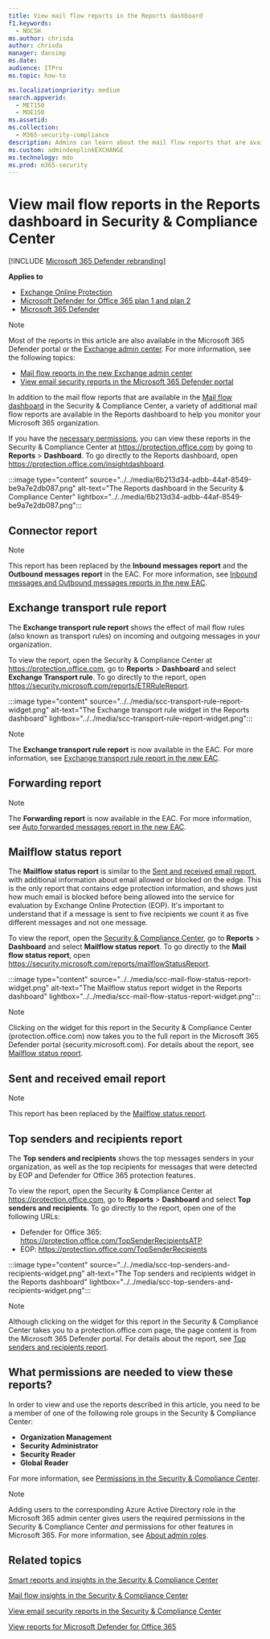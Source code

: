 ```yaml
---
title: View mail flow reports in the Reports dashboard
f1.keywords: 
  - NOCSH
ms.author: chrisda
author: chrisda
manager: dansimp
ms.date: 
audience: ITPro
ms.topic: how-to

ms.localizationpriority: medium
search.appverid: 
  - MET150
  - MOE150
ms.assetid: 
ms.collection: 
  - M365-security-compliance
description: Admins can learn about the mail flow reports that are available in the Reports dashboard in the Security & Compliance Center.
ms.custom: admindeeplinkEXCHANGE
ms.technology: mdo
ms.prod: m365-security
---
```


# View mail flow reports in the Reports dashboard in Security & Compliance Center

[!INCLUDE [Microsoft 365 Defender rebranding](../includes/microsoft-defender-for-office.md)]

**Applies to**
- [Exchange Online Protection](exchange-online-protection-overview.md)
- [Microsoft Defender for Office 365 plan 1 and plan 2](defender-for-office-365.md)
- [Microsoft 365 Defender](../defender/microsoft-365-defender.md)

> [!NOTE]
>
> Most of the reports in this article are also available in the Microsoft 365 Defender portal or the <a href="https://go.microsoft.com/fwlink/p/?linkid=2059104" target="_blank">Exchange admin center</a>. For more information, see the following topics:
>
> - [Mail flow reports in the new Exchange admin center](/exchange/monitoring/mail-flow-reports/mail-flow-reports)
> - [View email security reports in the Microsoft 365 Defender portal](view-email-security-reports.md)

In addition to the mail flow reports that are available in the [Mail flow dashboard](mail-flow-insights-v2.md) in the Security & Compliance Center, a variety of additional mail flow reports are available in the Reports dashboard to help you monitor your Microsoft 365 organization.

If you have the [necessary permissions](#what-permissions-are-needed-to-view-these-reports), you can view these reports in the Security & Compliance Center at <https://protection.office.com> by going to **Reports** \> **Dashboard**. To go directly to the Reports dashboard, open <https://protection.office.com/insightdashboard>.

:::image type="content" source="../../media/6b213d34-adbb-44af-8549-be9a7e2db087.png" alt-text="The Reports dashboard in the Security & Compliance Center" lightbox="../../media/6b213d34-adbb-44af-8549-be9a7e2db087.png":::

## Connector report

> [!NOTE]
> This report has been replaced by the **Inbound messages report** and the **Outbound messages report** in the EAC. For more information, see [Inbound messages and Outbound messages reports in the new EAC](/exchange/monitoring/mail-flow-reports/mfr-inbound-messages-and-outbound-messages-reports).

## Exchange transport rule report

The **Exchange transport rule report** shows the effect of mail flow rules (also known as transport rules) on incoming and outgoing messages in your organization.

To view the report, open the Security & Compliance Center at <https://protection.office.com>, go to **Reports** \> **Dashboard** and select **Exchange Transport rule**. To go directly to the report, open <https://security.microsoft.com/reports/ETRRuleReport>.

:::image type="content" source="../../media/scc-transport-rule-report-widget.png" alt-text="The Exchange transport rule widget in the Reports dashboard" lightbox="../../media/scc-transport-rule-report-widget.png":::

> [!NOTE]
> The **Exchange transport rule report** is now available in the EAC. For more information, see [Exchange transport rule report in the new EAC](/exchange/monitoring/mail-flow-reports/mfr-exchange-transport-rule-report).

## Forwarding report

> [!NOTE]
> The **Forwarding report** is now available in the EAC. For more information, see [Auto forwarded messages report in the new EAC](/exchange/monitoring/mail-flow-reports/mfr-auto-forwarded-messages-report).

## Mailflow status report

The **Mailflow status report** is similar to the [Sent and received email report](#sent-and-received-email-report), with additional information about email allowed or blocked on the edge. This is the only report that contains edge protection information, and shows just how much email is blocked before being allowed into the service for evaluation by Exchange Online Protection (EOP). It's important to understand that if a message is sent to five recipients we count it as five different messages and not one message.

To view the report, open the [Security & Compliance Center](https://protection.office.com), go to **Reports** \> **Dashboard** and select **Mailflow status report**. To go directly to the **Mail flow status report**, open <https://security.microsoft.com/reports/mailflowStatusReport>.

:::image type="content" source="../../media/scc-mail-flow-status-report-widget.png" alt-text="The Mailflow status report widget in the Reports dashboard" lightbox="../../media/scc-mail-flow-status-report-widget.png":::

> [!NOTE]
> Clicking on the widget for this report in the Security & Compliance Center (protection.office.com) now takes you to the full report in the Microsoft 365 Defender portal (security.microsoft.com). For details about the report, see [Mailflow status report](view-email-security-reports.md#mailflow-status-report).

## Sent and received email report

> [!NOTE]
> This report has been replaced by the [Mailflow status report](#mailflow-status-report).

## Top senders and recipients report

The **Top senders and recipients** shows the top messages senders in your organization, as well as the top recipients for messages that were detected by EOP and Defender for Office 365 protection features.

To view the report, open the Security & Compliance Center at <https://protection.office.com>, go to **Reports** \> **Dashboard** and select **Top senders and recipients**. To go directly to the report, open one of the following URLs:

- Defender for Office 365: <https://protection.office.com/TopSenderRecipientsATP>
- EOP: <https://protection.office.com/TopSenderRecipients>

:::image type="content" source="../../media/scc-top-senders-and-recipients-widget.png" alt-text="The Top senders and recipients widget in the Reports dashboard" lightbox="../../media/scc-top-senders-and-recipients-widget.png":::

> [!NOTE]
> Although clicking on the widget for this report in the Security & Compliance Center takes you to a protection.office.com page, the page content is from the Microsoft 365 Defender portal. For details about the report, see [Top senders and recipients report](view-email-security-reports.md#top-senders-and-recipients-report).

## What permissions are needed to view these reports?

In order to view and use the reports described in this article, you need to be a member of one of the following role groups in the Security & Compliance Center:

- **Organization Management**
- **Security Administrator**
- **Security Reader**
- **Global Reader**

For more information, see [Permissions in the Security & Compliance Center](permissions-in-the-security-and-compliance-center.md).

> [!NOTE]
> Adding users to the corresponding Azure Active Directory role in the Microsoft 365 admin center gives users the required permissions in the Security & Compliance Center _and_ permissions for other features in Microsoft 365. For more information, see [About admin roles](../../admin/add-users/about-admin-roles.md).

## Related topics

[Smart reports and insights in the Security & Compliance Center](reports-and-insights-in-security-and-compliance.md)

[Mail flow insights in the Security & Compliance Center](mail-flow-insights-v2.md)

[View email security reports in the Security & Compliance Center](view-email-security-reports.md)

[View reports for Microsoft Defender for Office 365](view-reports-for-mdo.md)
